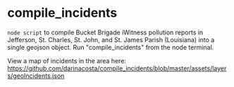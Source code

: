 # compile_incidents
`node script` to compile Bucket Brigade iWitness pollution reports in Jefferson, St. Charles, St. John, and St. James Parish (Louisiana) into a single geojson object. Run "compile_incidents" from the node terminal.

View a map of incidents in the area here:
https://github.com/darinacosta/compile_incidents/blob/master/assets/layers/geoIncidents.json
